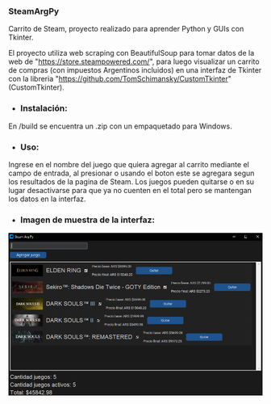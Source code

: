 ### SteamArgPy

Carrito de Steam, proyecto realizado para aprender Python y GUIs con Tkinter.

El proyecto utiliza web scraping con BeautifulSoup para tomar datos de la web de "https://store.steampowered.com/", para luego visualizar un carrito de compras (con impuestos Argentinos incluidos) en una interfaz de Tkinter con la libreria "https://github.com/TomSchimansky/CustomTkinter" (CustomTkinter).

- ### Instalación:
En /build se encuentra un .zip con un empaquetado para Windows.

- ### Uso:
Ingrese en el nombre del juego que quiera agregar al carrito mediante el campo de entrada, al presionar <Enter> o usando el boton este se agregara segun los resultados de la pagina de Steam.
Los juegos pueden quitarse o en su lugar desactivarse para que ya no cuenten en el total pero se mantengan los datos en la interfaz.

- ### Imagen de muestra de la interfaz:

![](https://github.com/jpsq/SteamArgPy/blob/master/preview.png?raw=true)
###
